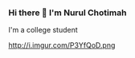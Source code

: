 ### Hi there 👋 I'm Nurul Chotimah


I'm a college student

<a href='http://www.facebook.com/'>http://i.imgur.com/P3YfQoD.png</a>

